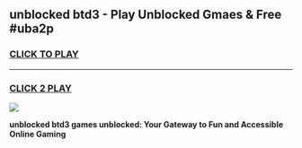 
## unblocked btd3 - Play Unblocked Gmaes & Free #uba2p
<h3>
<a href="https://news.freeplayer.one?title=unblocked_btd3&ref=24F">CLICK TO PLAY</a></h3>
<hr>

<h3>
<a href="https://news.freeplayer.one?title=unblocked_btd3&ref=24F">CLICK 2 PLAY</a>
  
</h3>

<a href="https://news.freeplayer.one?title=unblocked_btd3&ref=24F/"><img src="https://clearcache.store/games.png"></a>


**unblocked btd3 games unblocked: Your Gateway to Fun and Accessible Online Gaming**
